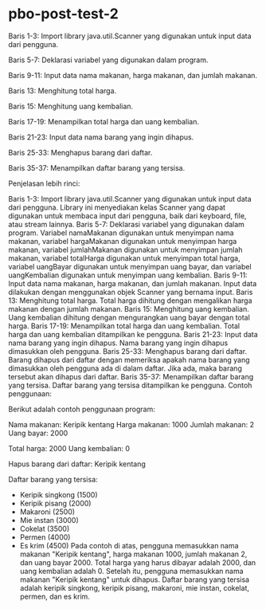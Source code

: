 # pbo-post-test-2


Baris 1-3: Import library java.util.Scanner yang digunakan untuk input data dari pengguna.

Baris 5-7: Deklarasi variabel yang digunakan dalam program.

Baris 9-11: Input data nama makanan, harga makanan, dan jumlah makanan.

Baris 13: Menghitung total harga.

Baris 15: Menghitung uang kembalian.

Baris 17-19: Menampilkan total harga dan uang kembalian.

Baris 21-23: Input data nama barang yang ingin dihapus.

Baris 25-33: Menghapus barang dari daftar.

Baris 35-37: Menampilkan daftar barang yang tersisa.

Penjelasan lebih rinci:

Baris 1-3: Import library java.util.Scanner yang digunakan untuk input data dari pengguna. Library ini menyediakan kelas Scanner yang dapat digunakan untuk membaca input dari pengguna, baik dari keyboard, file, atau stream lainnya.
Baris 5-7: Deklarasi variabel yang digunakan dalam program. Variabel namaMakanan digunakan untuk menyimpan nama makanan, variabel hargaMakanan digunakan untuk menyimpan harga makanan, variabel jumlahMakanan digunakan untuk menyimpan jumlah makanan, variabel totalHarga digunakan untuk menyimpan total harga, variabel uangBayar digunakan untuk menyimpan uang bayar, dan variabel uangKembalian digunakan untuk menyimpan uang kembalian.
Baris 9-11: Input data nama makanan, harga makanan, dan jumlah makanan. Input data dilakukan dengan menggunakan objek Scanner yang bernama input.
Baris 13: Menghitung total harga. Total harga dihitung dengan mengalikan harga makanan dengan jumlah makanan.
Baris 15: Menghitung uang kembalian. Uang kembalian dihitung dengan mengurangkan uang bayar dengan total harga.
Baris 17-19: Menampilkan total harga dan uang kembalian. Total harga dan uang kembalian ditampilkan ke pengguna.
Baris 21-23: Input data nama barang yang ingin dihapus. Nama barang yang ingin dihapus dimasukkan oleh pengguna.
Baris 25-33: Menghapus barang dari daftar. Barang dihapus dari daftar dengan memeriksa apakah nama barang yang dimasukkan oleh pengguna ada di dalam daftar. Jika ada, maka barang tersebut akan dihapus dari daftar.
Baris 35-37: Menampilkan daftar barang yang tersisa. Daftar barang yang tersisa ditampilkan ke pengguna.
Contoh penggunaan:

Berikut adalah contoh penggunaan program:

Nama makanan: Keripik kentang
Harga makanan: 1000
Jumlah makanan: 2
Uang bayar: 2000

Total harga: 2000
Uang kembalian: 0

Hapus barang dari daftar: Keripik kentang

Daftar barang yang tersisa:

* Keripik singkong (1500)
* Keripik pisang (2000)
* Makaroni (2500)
* Mie instan (3000)
* Cokelat (3500)
* Permen (4000)
* Es krim (4500)
Pada contoh di atas, pengguna memasukkan nama makanan "Keripik kentang", harga makanan 1000, jumlah makanan 2, dan uang bayar 2000. Total harga yang harus dibayar adalah 2000, dan uang kembalian adalah 0. Setelah itu, pengguna memasukkan nama makanan "Keripik kentang" untuk dihapus. Daftar barang yang tersisa adalah keripik singkong, keripik pisang, makaroni, mie instan, cokelat, permen, dan es krim.
